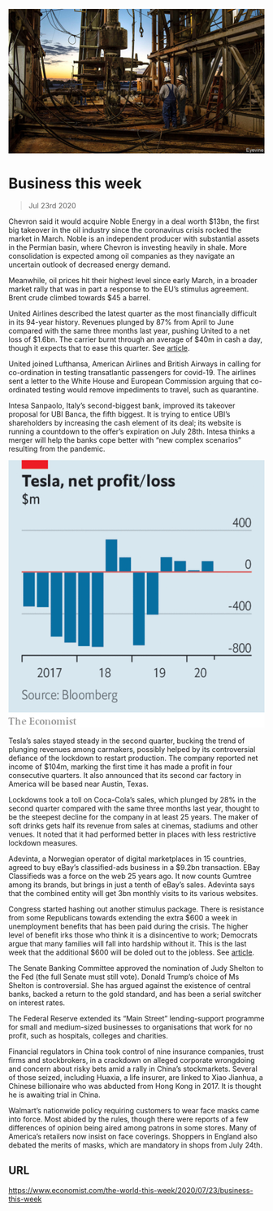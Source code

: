 ![](./images/20200725_WWP501.jpg)

# Business this week

> Jul 23rd 2020

Chevron said it would acquire Noble Energy in a deal worth $13bn, the first big takeover in the oil industry since the coronavirus crisis rocked the market in March. Noble is an independent producer with substantial assets in the Permian basin, where Chevron is investing heavily in shale. More consolidation is expected among oil companies as they navigate an uncertain outlook of decreased energy demand.

Meanwhile, oil prices hit their highest level since early March, in a broader market rally that was in part a response to the EU’s stimulus agreement. Brent crude climbed towards $45 a barrel.

United Airlines described the latest quarter as the most financially difficult in its 94-year history. Revenues plunged by 87% from April to June compared with the same three months last year, pushing United to a net loss of $1.6bn. The carrier burnt through an average of $40m in cash a day, though it expects that to ease this quarter. See [article](https://www.economist.com//business/2020/07/25/america-inc-braces-for-an-earnings-bloodbath).

United joined Lufthansa, American Airlines and British Airways in calling for co-ordination in testing transatlantic passengers for covid-19. The airlines sent a letter to the White House and European Commission arguing that co-ordinated testing would remove impediments to travel, such as quarantine.

Intesa Sanpaolo, Italy’s second-biggest bank, improved its takeover proposal for UBI Banca, the fifth biggest. It is trying to entice UBI’s shareholders by increasing the cash element of its deal; its website is running a countdown to the offer’s expiration on July 28th. Intesa thinks a merger will help the banks cope better with “new complex scenarios” resulting from the pandemic.



![](./images/20200725_WWC588.png)

Tesla’s sales stayed steady in the second quarter, bucking the trend of plunging revenues among carmakers, possibly helped by its controversial defiance of the lockdown to restart production. The company reported net income of $104m, marking the first time it has made a profit in four consecutive quarters. It also announced that its second car factory in America will be based near Austin, Texas.

Lockdowns took a toll on Coca-Cola’s sales, which plunged by 28% in the second quarter compared with the same three months last year, thought to be the steepest decline for the company in at least 25 years. The maker of soft drinks gets half its revenue from sales at cinemas, stadiums and other venues. It noted that it had performed better in places with less restrictive lockdown measures.

Adevinta, a Norwegian operator of digital marketplaces in 15 countries, agreed to buy eBay’s classified-ads business in a $9.2bn transaction. EBay Classifieds was a force on the web 25 years ago. It now counts Gumtree among its brands, but brings in just a tenth of eBay’s sales. Adevinta says that the combined entity will get 3bn monthly visits to its various websites.

Congress started hashing out another stimulus package. There is resistance from some Republicans towards extending the extra $600 a week in unemployment benefits that has been paid during the crisis. The higher level of benefit irks those who think it is a disincentive to work; Democrats argue that many families will fall into hardship without it. This is the last week that the additional $600 will be doled out to the jobless. See [article](https://www.economist.com//united-states/2020/07/22/americas-backwards-coronavirus-strategy). 

The Senate Banking Committee approved the nomination of Judy Shelton to the Fed (the full Senate must still vote). Donald Trump’s choice of Ms Shelton is controversial. She has argued against the existence of central banks, backed a return to the gold standard, and has been a serial switcher on interest rates. 

The Federal Reserve extended its “Main Street” lending-support programme for small and medium-sized businesses to organisations that work for no profit, such as hospitals, colleges and charities. 

Financial regulators in China took control of nine insurance companies, trust firms and stockbrokers, in a crackdown on alleged corporate wrongdoing and concern about risky bets amid a rally in China’s stockmarkets. Several of those seized, including Huaxia, a life insurer, are linked to Xiao Jianhua, a Chinese billionaire who was abducted from Hong Kong in 2017. It is thought he is awaiting trial in China.

Walmart’s nationwide policy requiring customers to wear face masks came into force. Most abided by the rules, though there were reports of a few differences of opinion being aired among patrons in some stores. Many of America’s retailers now insist on face coverings. Shoppers in England also debated the merits of masks, which are mandatory in shops from July 24th.

## URL

https://www.economist.com/the-world-this-week/2020/07/23/business-this-week
